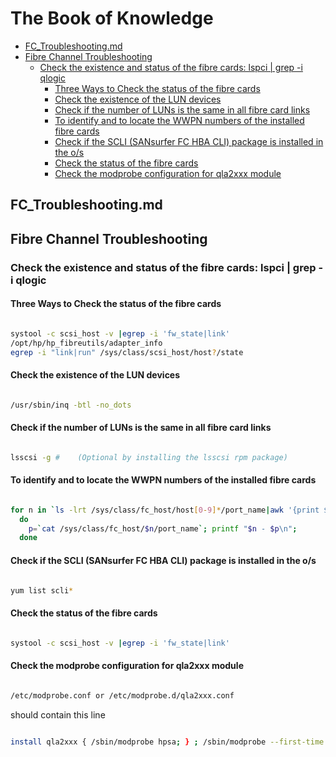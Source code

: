 # The Book of Knowledge

   * [FC_Troubleshooting.md](#fc_troubleshootingmd)
   * [Fibre Channel Troubleshooting](#fibre-channel-troubleshooting)
      + [Check the existence and status of the fibre cards: lspci | grep -i qlogic](#check-the-existence-and-status-of-the-fibre-cards-lspci--grep--i-qlogic)
         - [Three Ways to Check the status of the fibre cards](#three-ways-to-check-the-status-of-the-fibre-cards)
         - [Check the existence of the LUN devices](#check-the-existence-of-the-lun-devices)
         - [Check if the number of LUNs is the same in all fibre card links](#check-if-the-number-of-luns-is-the-same-in-all-fibre-card-links)
         - [To identify and to locate the WWPN numbers of the installed fibre cards](#to-identify-and-to-locate-the-wwpn-numbers-of-the-installed-fibre-cards)
         - [Check if the SCLI (SANsurfer FC HBA CLI) package is installed in the o/s](#check-if-the-scli-sansurfer-fc-hba-cli-package-is-installed-in-the-os)
         - [Check the status of the fibre cards](#check-the-status-of-the-fibre-cards)
         - [Check the modprobe configuration for qla2xxx module](#check-the-modprobe-configuration-for-qla2xxx-module)

## FC_Troubleshooting.md

## Fibre Channel Troubleshooting

### Check the existence and status of the fibre cards: lspci | grep -i qlogic

#### Three Ways to Check the status of the fibre cards

``` bash

systool -c scsi_host -v |egrep -i 'fw_state|link'
/opt/hp/hp_fibreutils/adapter_info
egrep -i "link|run" /sys/class/scsi_host/host?/state

```

#### Check the existence of the LUN devices

``` bash

/usr/sbin/inq -btl -no_dots

```

#### Check if the number of LUNs is the same in all fibre card links

``` bash

lsscsi -g #    (Optional by installing the lsscsi rpm package)

```

#### To identify and to locate the WWPN numbers of the installed fibre cards

``` bash

for n in `ls -lrt /sys/class/fc_host/host[0-9]*/port_name|awk '{print $9}'|cut -d/ -f5`;
  do
    p=`cat /sys/class/fc_host/$n/port_name`; printf "$n - $p\n";
  done

```

#### Check if the SCLI (SANsurfer FC HBA CLI) package is installed in the o/s

``` bash

yum list scli*

```

#### Check the status of the fibre cards

``` bash

systool -c scsi_host -v |egrep -i 'fw_state|link'

```

#### Check the modprobe configuration for qla2xxx module

``` bash

/etc/modprobe.conf or /etc/modprobe.d/qla2xxx.conf

```

should contain this line

``` bash

install qla2xxx { /sbin/modprobe hpsa; } ; /sbin/modprobe --first-time --ignore-install qla2xxx options qla2xxx ql2xmaxqdepth=64 qlport_down_retry=64 ql2xloginretrycount=16 ql2xextended_error_logging=1

```

[//]: # ( vim: set ai et nu sts=2 sw=2 ts=2 tw=78 filetype=markdown :)
